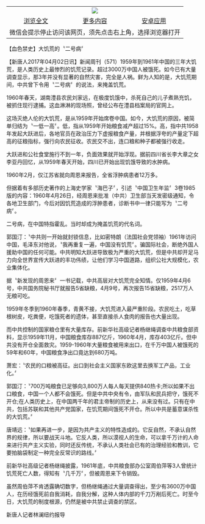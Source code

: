 

<table>
  <tr>
    <td align="center" colspan="3">
      <a href="https://github.com/ogate/ogate/blob/master/README.md"><img src="https://cloud.githubusercontent.com/assets/11880933/13434984/f430fae2-e012-11e5-814f-c2df1e82b247.jpg"/></a>
    </td>
  </tr>
  <tr>
    <td align="center">
      <a href="https://s3.ap-south-1.amazonaws.com/ogatem/oGate.htm?c815735&from=oNote">浏览全文</a>
    </td>
    <td align="center">
      <a href="https://s3.ap-south-1.amazonaws.com/ogatem/oGate.htm?from=oNote">更多内容</a>
    </td>
    <td align="center">
      <a href="https://raw.githubusercontent.com/ogate/up/master/ogate.apk">安卓应用</a>
    </td>
  </tr>
  <tr>
    <td align="center" colspan="3">
      微信会提示停止访问该网页，须先点击右上角，选择浏览器打开
    </td>
  </tr>
</table>    



【血色禁史】大饥荒的〝二号病〞








【新唐人2017年04月02日讯】新闻周刊（571）1959年到1961年中国的三年大饥荒，是人类历史上最惨烈的饥荒记录。超过3000万中国人被饿死。如今已有大量调查显示，那3年并没有显著的自然灾害，完全是人祸。鲜为人知的是，大饥荒期间，中共曾下令用〝二号病〞的说法，来掩盖饥荒。











1960年春天，湖南澧县农民刘家远，在极度饥饿中，杀死自己的儿子煮熟充饥，被抓住现行逮捕。这血淋淋的现场照，曾经公布在澧县档案局的官网上。



这场灭绝人伦的大饥荒，是从1959年开始席卷中国。如今，大饥荒的原因，被简单归结为〝一低一高〞。低，指从1959年开始粮食减产超过15%。高，指中共1958年发起大跃进后，各地官员在政治压力下虚报粮食产量，并根据浮夸的产量定下超高的征粮指标，强行向农民征收。农民交不出，连口粮和种子都被强行收走。



大跃进和公社食堂施行不到一年，负面效果就开始浮现。据前四川省长李大章之女李亚丹回忆，从1959年春天开始，四川已开始出现饥饿导致的水肿病。



1960年2月，仅江苏省就向周恩来报告，全省浮肿病患者12万多。



但据着有多部历史著作的上海史学家〝海巴子〞，引述〝中国卫生年监〞3卷1985版的内容：1960年4月26日，经周恩来批准（中共）卫生部当天发密级通知，令各地卫生部门，今后对因饥荒造成的浮肿患者，诊断书中一律只能写为〝二号病〞。



二号病，在中国特指霍乱。当时却成为掩盖饥荒的代名词。



郭国汀：〝中共则一开始就封锁信息，比如密特朗（法国社会党领袖）1961年访问中国，毛泽东对他说，〝我再重复一遍，中国没有饥荒〞。骗国际社会，断绝外国人援助中国的任何可能。中共明知大跃进导致极为严重的大饥荒，但是中共却开足马力向全世界宣传大跃进的丰功伟绩，让他们学习中国道路，组织公社大规模化，农业集体化。



据〝新发现的周恩来〞一书记载，中共高层对大饥荒完全知情。仅1959年4月6号，中共国务院秘书厅就报告5省缺粮，4月9号，再次报告15省缺粮，2517万人无粮可吃。



1959年冬季到1960年春季，青黄不接，大饥荒进入最严重阶段。农民吃土，吃草根树皮，吃粪便，吃饿死者的遗体，甚至直接杀人食肉的报告也大量出现。



而中共控制的国家粮仓里有大量库存。前新华社高级记者杨继绳调查中共粮食部资料，显示1959年11月，中国粮食库存887亿斤，1960年4月，库存403亿斤。但中共没有开仓全面救灾。1959-1960年大量粮食被用来出口，在千万中国人被饿死的59年和60年，中国粮食净出口竟达到680万吨。



萧宏：〝农民的口粮被高征。出口到社会主义国家东欧这里去换军工产品，工业化。〞



郭国汀：〝700万吨粮食已足够向3,800万人每人每天提供840热卡;所以如果不出口粮食，中国一个人都不会饿死。但是中共中央有令，由军队和民兵把守，饿死不开仓;在人类历史上，在中国两千年的君主帝制的历史上，从来没有过。只有在中共，包括苏联和其他共产党国家，在饥荒期间饿死不开仓。所以中共是蓄意谋杀性的大饥荒。〞



唐靖远：〝如果再进一步，是因为共产主义的特性造成的。它反自然，不承认自然界的规律，所以要战天斗地。它反人类，所以漠视人的生命，可以拿千万计的人命来进行共产主义实验，同时还反传统，不承认人类社会已有的治理经验和教训，它要拍脑袋制定一种完全反常识的路线。〞



前新华社高级记者杨继绳披露，1961年底，中共粮食部办公室周伯萍等3人曾统计饥荒死亡人数，得知有〝几千万〞，但被周恩来下令销毁。



虽然周伯萍不肯透露确切数字，但杨继绳通过大量调查得出，至少有3600万中国人，在历经饿死前自我消耗，自我分解，这种人体内部的千刀万剐后死亡。时至今日，大饥荒的制度根源，仍然是被中共禁止调查的禁区。



新唐人记者林澜纽约报导






